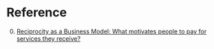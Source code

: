# Reference

0. [Reciprocity as a Business Model: What motivates people to pay for services they receive?](https://briefthoughts.substack.com/p/reciprocity-as-a-business-model?s=r)

